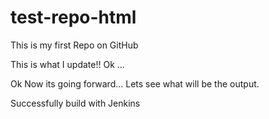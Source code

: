 # test-repo-html
This is my first Repo on GitHub

This is what I update!!
Ok ...


Ok Now its going forward... 
Lets see what will be the output.

Successfully build with Jenkins
